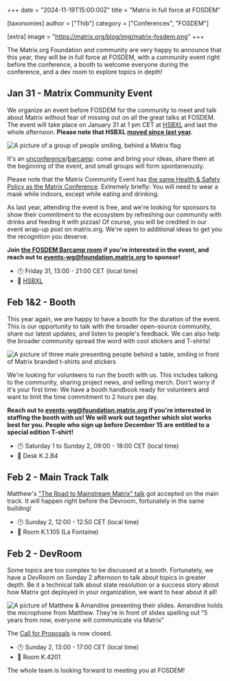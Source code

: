 +++
date = "2024-11-19T15:00:00Z"
title = "Matrix in full force at FOSDEM"

[taxonomies]
author = ["Thib"]
category = ["Conferences", "FOSDEM"]

[extra]
image = "https://matrix.org/blog/img/matrix-fosdem.png"
+++

The Matrix.org Foundation and community are very happy to announce that this year, they will be in full force at FOSDEM, with a community event right before the conference, a booth to welcome everyone during the conference, and a dev room to explore topics in depth!

<!-- more -->

## Jan 31 - Matrix Community Event

We organize an event before FOSDEM for the community to meet and talk about Matrix without fear of missing out on all the great talks at FOSDEM. The event will take place on January 31 at 1 pm CET at [HSBXL](https://hsbxl.be/) and last the whole afternoon. **Please note that HSBXL [moved since last year](https://hsbxl.be/enter).**

![A picture of a group of people smiling, behind a Matrix flag](/blog/img/fosdem2024-fringe.jpg)

It's an [unconference](https://en.wikipedia.org/wiki/Unconference)/[barcamp](https://en.wikipedia.org/wiki/BarCamp): come and bring your ideas, share them at the beginning of the event, and small groups will form spontaneously.

Please note that the Matrix Community Event has [the same Health & Safety Policy as the Matrix Conference](https://2024.matrix.org/attend/#health-and-safety). Extremely briefly: You will need to wear a mask while indoors, except while eating and drinking.

As last year, attending the event is free, and we're looking for sponsors to show their commitment to the ecosystem by refreshing our community with drinks and feeding it with pizzas! Of course, you will be credited in our event wrap-up post on matrix.org. We're open to additional ideas to get you the recognition you deserve.

**Join [the FOSDEM Barcamp room](https://matrix.to/#/#fosdem-2025-barcamp:matrix.org) if you're interested in the event, and reach out to [events-wg@foundation.matrix.org](mailto:events-wg@foundation.matrix.org?subject=%5BFOSDEM%5D%20ORG_NAME%20wants%20to%20sponsor%20the%20barcamp) to sponsor!**

- 🕐️ Friday 31, 13:00 - 21:00 CET (local time)
- 🏢 [HSBXL](https://hsbxl.be/enter/)

## Feb 1&2 - Booth

This year again, we are happy to have a booth for the duration of the event. This is our opportunity to talk with the broader open-source community, share our latest updates, and listen to people's feedback. We can also help the broader community spread the word with cool stickers and T-shirts!

![A picture of three male presenting people behind a table, smiling in front of Matrix branded t-shirts and stickers](/blog/img/fosdem2024-booth.jpg)

We're looking for volunteers to run the booth with us. This includes talking to the community, sharing project news, and selling merch. Don't worry if it's your first time: We have a booth handbook ready for volunteers and want to limit the time commitment to 2 hours per day.

**Reach out to [events-wg@foundation.matrix.org](mailto:events-wg@foundation.matrix.org?subject=%5BFOSDEM%5D%20Volunteering%20for%20the%20booth) if you're interested in staffing the booth with us! We will work out together which slot works best for you. People who sign up before December 15 are entitled to a special edition T-shirt!**

- 🕐️ Saturday 1 to Sunday 2, 09:00 - 18:00 CET (local time)
- 🏢 Desk K.2.B4

## Feb 2 - Main Track Talk

Matthew's ["The Road to Mainstream Matrix" talk](https://fosdem.org/2025/schedule/event/fosdem-2025-6274-the-road-to-mainstream-matrix/) got accepted on the main track. It will happen right before the Devroom, fortunately in the same building!

- 🕐️ Sunday 2, 12:00 - 12:50 CET (local time)
- 🏢 Room K.1.105 (La Fontaine)

## Feb 2 - DevRoom

Some topics are too complex to be discussed at a booth. Fortunately, we have a DevRoom on Sunday 2 afternoon to talk about topics in greater depth. Be it a technical talk about state resolution or a success story about how Matrix got deployed in your organization, we want to hear about it all!

![A picture of Matthew & Amandine presenting their slides. Amandine holds the microphone from Matthew. They're in front of slides spelling out "5 years from now, everyone will communicate via Matrix"](/blog/img/fosdem2024-devroom.jpg)

The [Call for Proposals](https://matrix.org/blog/2024/11/fosdem-cfp/) is now closed.

- 🕐️ Sunday 2, 13:00 - 17:00 CET (local time)
- 🏢 Room K.4201

The whole team is looking forward to meeting you at FOSDEM!
